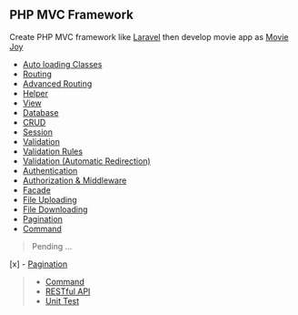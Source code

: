 ## PHP MVC Framework <!-- omit from toc -->

Create PHP MVC framework like [Laravel](https://laravel.com/) then develop movie app as [Movie Joy](https://moviesjoyhd.to/home)

- [Auto loading Classes](./autoloading-classes.md)
- [Routing](./routing.md)
- [Advanced Routing](./advanced-routing.md)
- [Helper](./helper.md)
- [View](./view.md)
- [Database](./database.md)
- [CRUD](./crud.md)
- [Session](./session.md)
- [Validation](./validation.md)
- [Validation Rules](./validation-rules.md)
- [Validation (Automatic Redirection)](./validation-automatic-redirection.md)
- [Authentication](./authentication.md)
- [Authorization & Middleware](./authorization-and-middleware.md)
- [Facade](./facade.md)
- [File Uploading](./file-uploading.md)
- [File Downloading](./file-downloading.md)
- [Pagination](./pagination.md)
- [Command](./command.md)

> Pending ...
>
[x] - [Pagination]()
> - [Command]()
> - [RESTful API]()
> - [Unit Test]()
